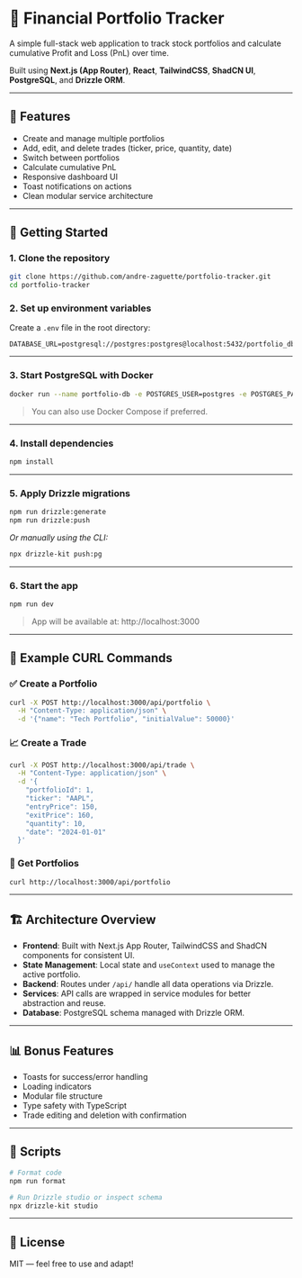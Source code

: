 # 💸 Financial Portfolio Tracker

A simple full-stack web application to track stock portfolios and calculate cumulative Profit and Loss (PnL) over time.

Built using **Next.js (App Router)**, **React**, **TailwindCSS**, **ShadCN UI**, **PostgreSQL**, and **Drizzle ORM**.

---

## 🧱 Features

- Create and manage multiple portfolios
- Add, edit, and delete trades (ticker, price, quantity, date)
- Switch between portfolios
- Calculate cumulative PnL
- Responsive dashboard UI
- Toast notifications on actions
- Clean modular service architecture

---

## 🚀 Getting Started

### 1. Clone the repository

```bash
git clone https://github.com/andre-zaguette/portfolio-tracker.git
cd portfolio-tracker
```

### 2. Set up environment variables

Create a `.env` file in the root directory:

```env
DATABASE_URL=postgresql://postgres:postgres@localhost:5432/portfolio_db
```

---

### 3. Start PostgreSQL with Docker

```bash
docker run --name portfolio-db -e POSTGRES_USER=postgres -e POSTGRES_PASSWORD=postgres -e POSTGRES_DB=portfolio_db -p 5432:5432 -d postgres
```

> You can also use Docker Compose if preferred.

---

### 4. Install dependencies

```bash
npm install
```

---

### 5. Apply Drizzle migrations

```bash
npm run drizzle:generate
npm run drizzle:push
```

_Or manually using the CLI:_

```bash
npx drizzle-kit push:pg
```

---

### 6. Start the app

```bash
npm run dev
```

> App will be available at: http://localhost:3000

---

## 🧪 Example CURL Commands

### ✅ Create a Portfolio

```bash
curl -X POST http://localhost:3000/api/portfolio \
  -H "Content-Type: application/json" \
  -d '{"name": "Tech Portfolio", "initialValue": 50000}'
```

### 📈 Create a Trade

```bash
curl -X POST http://localhost:3000/api/trade \
  -H "Content-Type: application/json" \
  -d '{
    "portfolioId": 1,
    "ticker": "AAPL",
    "entryPrice": 150,
    "exitPrice": 160,
    "quantity": 10,
    "date": "2024-01-01"
  }'
```

### 🧾 Get Portfolios

```bash
curl http://localhost:3000/api/portfolio
```

---

## 🏗️ Architecture Overview

- **Frontend**: Built with Next.js App Router, TailwindCSS and ShadCN components for consistent UI.
- **State Management**: Local state and `useContext` used to manage the active portfolio.
- **Backend**: Routes under `/api/` handle all data operations via Drizzle.
- **Services**: API calls are wrapped in service modules for better abstraction and reuse.
- **Database**: PostgreSQL schema managed with Drizzle ORM.

---

## 📊 Bonus Features

- Toasts for success/error handling
- Loading indicators
- Modular file structure
- Type safety with TypeScript
- Trade editing and deletion with confirmation

---

## 🧹 Scripts

```bash
# Format code
npm run format

# Run Drizzle studio or inspect schema
npx drizzle-kit studio
```

---

## 📝 License

MIT — feel free to use and adapt!
